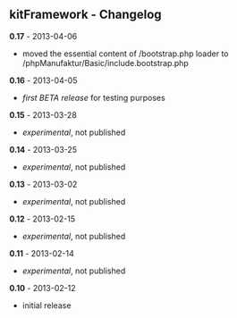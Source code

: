 ## kitFramework - Changelog ##

**0.17** - 2013-04-06

* moved the essential content of /bootstrap.php loader to /phpManufaktur/Basic/include.bootstrap.php

**0.16** - 2013-04-05

* *first BETA release* for testing purposes

**0.15** - 2013-03-28

* *experimental*, not published

**0.14** - 2013-03-25

* *experimental*, not published

**0.13** - 2013-03-02

* *experimental*, not published

**0.12** - 2013-02-15

* *experimental*, not published

**0.11** - 2013-02-14

* *experimental*, not published

**0.10** - 2013-02-12

* initial release